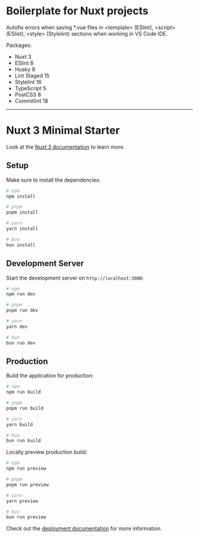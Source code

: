 # Boilerplate for Nuxt projects

Autofix errors when saving *.vue files in \<template\> (ESlint), \<script\> (ESlist), \<style\> (Stylelint) sections when working in VS Code IDE.

Packages:
- Nuxt 3
- ESlint 8
- Husky 9
- Lint Staged 15
- Stylelint 16
- TypeScript 5
- PostCSS 8
- Commitlint 18
---

# Nuxt 3 Minimal Starter

Look at the [Nuxt 3 documentation](https://nuxt.com/docs/getting-started/introduction) to learn more.

## Setup

Make sure to install the dependencies:

```bash
# npm
npm install

# pnpm
pnpm install

# yarn
yarn install

# bun
bun install
```

## Development Server

Start the development server on `http://localhost:3000`:

```bash
# npm
npm run dev

# pnpm
pnpm run dev

# yarn
yarn dev

# bun
bun run dev
```

## Production

Build the application for production:

```bash
# npm
npm run build

# pnpm
pnpm run build

# yarn
yarn build

# bun
bun run build
```

Locally preview production build:

```bash
# npm
npm run preview

# pnpm
pnpm run preview

# yarn
yarn preview

# bun
bun run preview
```

Check out the [deployment documentation](https://nuxt.com/docs/getting-started/deployment) for more information.
